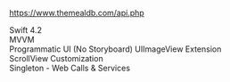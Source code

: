 https://www.themealdb.com/api.php  

Swift 4.2  
MVVM  
Programmatic UI (No Storyboard)
UIImageView Extension  
ScrollView Customization  
Singleton - Web Calls & Services  
